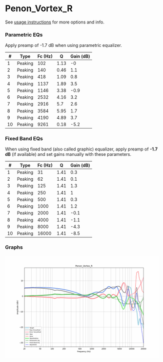 # Penon_Vortex_R
See [usage instructions](https://github.com/jaakkopasanen/AutoEq#usage) for more options and info.

### Parametric EQs
Apply preamp of -1.7 dB when using parametric equalizer.

|   # | Type    |   Fc (Hz) |    Q |   Gain (dB) |
|-----|---------|-----------|------|-------------|
|   1 | Peaking |       102 | 1.13 |        -0   |
|   2 | Peaking |       140 | 0.46 |         1.1 |
|   3 | Peaking |       418 | 1.09 |         0.8 |
|   4 | Peaking |      1137 | 1.89 |         3.5 |
|   5 | Peaking |      1146 | 3.38 |        -0.9 |
|   6 | Peaking |      2532 | 4.16 |         3.2 |
|   7 | Peaking |      2916 | 5.7  |         2.6 |
|   8 | Peaking |      3584 | 5.95 |         1.7 |
|   9 | Peaking |      4190 | 4.89 |         3.7 |
|  10 | Peaking |      9261 | 0.18 |        -5.2 |

### Fixed Band EQs
When using fixed band (also called graphic) equalizer, apply preamp of **-1.7 dB** (if available) and set gains manually with these parameters.

|   # | Type    |   Fc (Hz) |    Q |   Gain (dB) |
|-----|---------|-----------|------|-------------|
|   1 | Peaking |        31 | 1.41 |         0.3 |
|   2 | Peaking |        62 | 1.41 |         0.1 |
|   3 | Peaking |       125 | 1.41 |         1.3 |
|   4 | Peaking |       250 | 1.41 |         1   |
|   5 | Peaking |       500 | 1.41 |         0.3 |
|   6 | Peaking |      1000 | 1.41 |         1.2 |
|   7 | Peaking |      2000 | 1.41 |        -0.1 |
|   8 | Peaking |      4000 | 1.41 |        -1.1 |
|   9 | Peaking |      8000 | 1.41 |        -4.3 |
|  10 | Peaking |     16000 | 1.41 |        -8.5 |

### Graphs
![](./Penon_Vortex_R.png)
